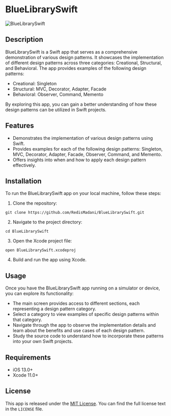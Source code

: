 # BlueLibrarySwift

![BlueLibrarySwift](https://github.com/RedisMadani/BlueLibrarySwift/assets/136177376/ff1b0236-fd0d-4b26-81a2-caf176a29b71)

## Description

BlueLibrarySwift is a Swift app that serves as a comprehensive demonstration of various design patterns. It showcases the implementation of different design patterns across three categories: Creational, Structural, and Behavioral. The app provides examples of the following design patterns:

- Creational: Singleton
- Structural: MVC, Decorator, Adapter, Facade
- Behavioral: Observer, Command, Memento

By exploring this app, you can gain a better understanding of how these design patterns can be utilized in Swift projects.

## Features

- Demonstrates the implementation of various design patterns using Swift.
- Provides examples for each of the following design patterns: Singleton, MVC, Decorator, Adapter, Facade, Observer, Command, and Memento.
- Offers insights into when and how to apply each design pattern effectively.

## Installation

To run the BlueLibrarySwift app on your local machine, follow these steps:

1. Clone the repository:

```
git clone https://github.com/RedisMadani/BlueLibrarySwift.git
```

2. Navigate to the project directory:

```
cd BlueLibrarySwift
```

3. Open the Xcode project file:

```
open BlueLibrarySwift.xcodeproj
```

4. Build and run the app using Xcode.

## Usage

Once you have the BlueLibrarySwift app running on a simulator or device, you can explore its functionality:

- The main screen provides access to different sections, each representing a design pattern category.
- Select a category to view examples of specific design patterns within that category.
- Navigate through the app to observe the implementation details and learn about the benefits and use cases of each design pattern.
- Study the source code to understand how to incorporate these patterns into your own Swift projects.

## Requirements

- iOS 13.0+
- Xcode 11.0+

## License

This app is released under the [MIT License](https://opensource.org/licenses/MIT). You can find the full license text in the `LICENSE` file.
